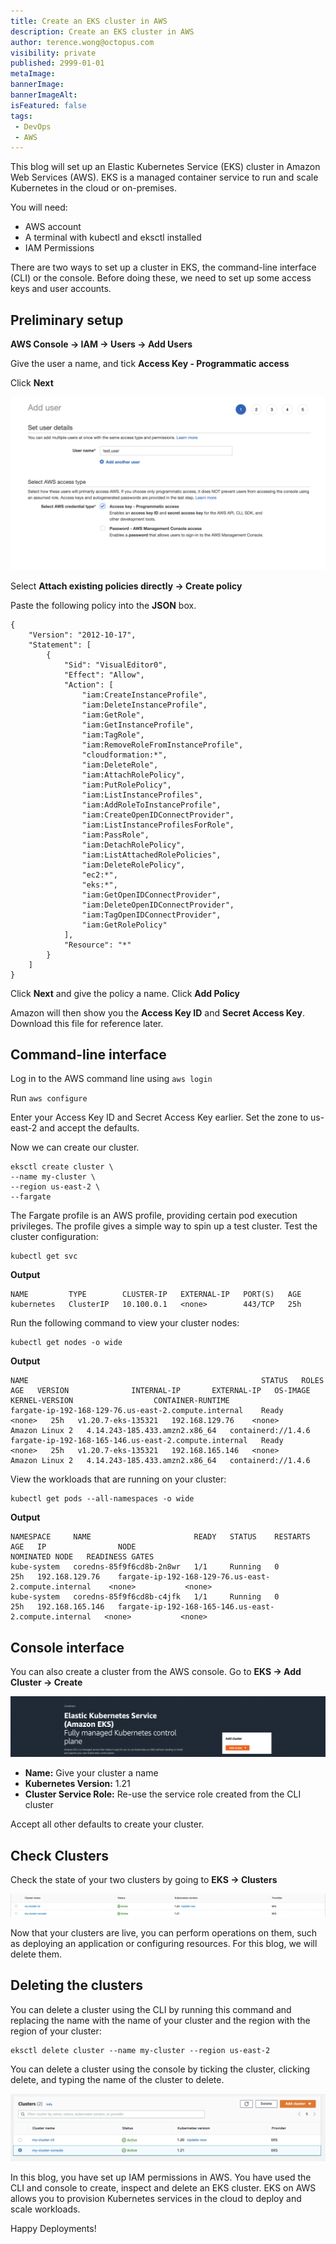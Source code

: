 ```yaml
---
title: Create an EKS cluster in AWS
description: Create an EKS cluster in AWS
author: terence.wong@octopus.com
visibility: private
published: 2999-01-01
metaImage: 
bannerImage: 
bannerImageAlt: 
isFeatured: false
tags:
 - DevOps
 - AWS
---
```


This blog will set up an Elastic Kubernetes Service (EKS) cluster in Amazon Web Services (AWS). EKS is a managed container service to run and scale Kubernetes in the cloud or on-premises. 

You will need:

- AWS account
- A terminal with kubectl and eksctl installed
- IAM Permissions

There are two ways to set up a cluster in EKS, the command-line interface (CLI) or the console. Before doing these, we need to set up some access keys and user accounts.

## Preliminary setup

**AWS Console &rarr; IAM &rarr; Users &rarr; Add Users**

Give the user a name, and tick **Access Key - Programmatic access**

Click **Next**

![New user](new-user.png)

Select **Attach existing policies directly &rarr; Create policy**

Paste the following policy into the **JSON** box.

```
{
    "Version": "2012-10-17",
    "Statement": [
        {
            "Sid": "VisualEditor0",
            "Effect": "Allow",
            "Action": [
                "iam:CreateInstanceProfile",
                "iam:DeleteInstanceProfile",
                "iam:GetRole",
                "iam:GetInstanceProfile",
                "iam:TagRole",
                "iam:RemoveRoleFromInstanceProfile",
                "cloudformation:*",
                "iam:DeleteRole",
                "iam:AttachRolePolicy",
                "iam:PutRolePolicy",
                "iam:ListInstanceProfiles",
                "iam:AddRoleToInstanceProfile",
                "iam:CreateOpenIDConnectProvider",
                "iam:ListInstanceProfilesForRole",
                "iam:PassRole",
                "iam:DetachRolePolicy",
                "iam:ListAttachedRolePolicies",
                "iam:DeleteRolePolicy",
                "ec2:*",
                "eks:*",
                "iam:GetOpenIDConnectProvider",
                "iam:DeleteOpenIDConnectProvider",
                "iam:TagOpenIDConnectProvider",
                "iam:GetRolePolicy"
            ],
            "Resource": "*"
        }
    ]
}
```

Click **Next** and give the policy a name. Click **Add Policy**

Amazon will then show you the **Access Key ID** and **Secret Access Key**. Download this file for reference later.

## Command-line interface

Log in to the AWS command line using `aws login`

Run `aws configure`

Enter your Access Key ID and Secret Access Key earlier. Set the zone to us-east-2 and accept the defaults.

Now we can create our cluster.

```
eksctl create cluster \
--name my-cluster \
--region us-east-2 \
--fargate
```

The Fargate profile is an AWS profile, providing certain pod execution privileges. The profile gives a simple way to spin up a test cluster. Test the cluster configuration:

    kubectl get svc
    
**Output**

```    
NAME         TYPE        CLUSTER-IP   EXTERNAL-IP   PORT(S)   AGE
kubernetes   ClusterIP   10.100.0.1   <none>        443/TCP   25h
```

Run the following command to view your cluster nodes:

    kubectl get nodes -o wide
    
**Output** 

```
NAME                                                    STATUS   ROLES    AGE   VERSION              INTERNAL-IP       EXTERNAL-IP   OS-IMAGE         KERNEL-VERSION                  CONTAINER-RUNTIME
fargate-ip-192-168-129-76.us-east-2.compute.internal    Ready    <none>   25h   v1.20.7-eks-135321   192.168.129.76    <none>        Amazon Linux 2   4.14.243-185.433.amzn2.x86_64   containerd://1.4.6
fargate-ip-192-168-165-146.us-east-2.compute.internal   Ready    <none>   25h   v1.20.7-eks-135321   192.168.165.146   <none>        Amazon Linux 2   4.14.243-185.433.amzn2.x86_64   containerd://1.4.6
```
View the workloads that are running on your cluster:

    kubectl get pods --all-namespaces -o wide

**Output** 
```
NAMESPACE     NAME                       READY   STATUS    RESTARTS   AGE   IP                NODE                                                    NOMINATED NODE   READINESS GATES
kube-system   coredns-85f9f6cd8b-2n8wr   1/1     Running   0          25h   192.168.129.76    fargate-ip-192-168-129-76.us-east-2.compute.internal    <none>           <none>
kube-system   coredns-85f9f6cd8b-c4jfk   1/1     Running   0          25h   192.168.165.146   fargate-ip-192-168-165-146.us-east-2.compute.internal   <none>           <none>
```


    
## Console interface

You can also create a cluster from the AWS console. Go to **EKS &rarr; Add Cluster &rarr; Create**

![EKS Console](eks-console.png)

- **Name:** Give your cluster a name
- **Kubernetes Version:** 1.21
- **Cluster Service Role:** Re-use the service role created from the CLI cluster

Accept all other defaults to create your cluster.

## Check Clusters

Check the state of your two clusters by going to **EKS &rarr; Clusters**

![EKS Two Clusters](eks-two-clusters.png)

Now that your clusters are live, you can perform operations on them, such as deploying an application or configuring resources. For this blog, we will delete them.

## Deleting the clusters

You can delete a cluster using the CLI by running this command and replacing the name with the name of your cluster and the region with the region of your cluster:

    eksctl delete cluster --name my-cluster --region us-east-2

You can delete a cluster using the console by ticking the cluster, clicking delete, and typing the name of the cluster to delete.

![Delete cluster](delete-cluster.png)

In this blog, you have set up IAM permissions in AWS. You have used the CLI and console to create, inspect and delete an EKS cluster. EKS on AWS allows you to provision Kubernetes services in the cloud to deploy and scale workloads.

Happy Deployments!

